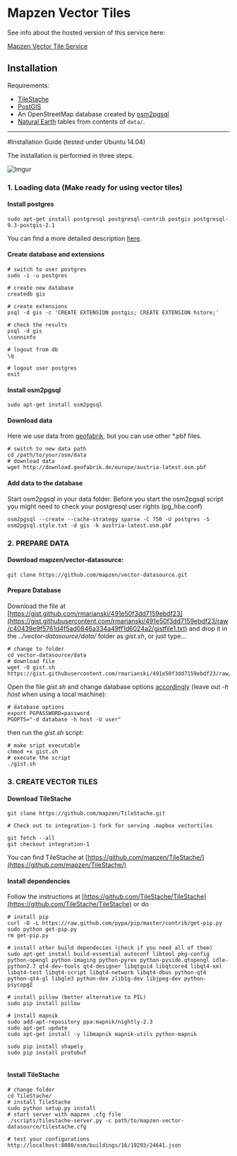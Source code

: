 Mapzen Vector Tiles
========================

See info about the hosted version of this service here:

[Mapzen Vector Tile Service](https://github.com/mapzen/vector-datasource/wiki/Mapzen-Vector-Tile-Service)

Installation
------------

Requirements:

* [TileStache](http://tilestache.org)
* [PostGIS](http://postgis.net)
* An OpenStreetMap database created by [osm2pgsql](http://wiki.openstreetmap.org/wiki/Osm2pgsql)
* [Natural Earth](http://www.naturalearthdata.com) tables from contents of `data/`.


------------

#Installation Guide
(tested under Ubuntu 14.04)

The installation is performed in three steps.

![Imgur](http://i.imgur.com/mNADpl1.png)

### 1. Loading data (Make ready for using vector tiles)

#### Install postgres

```shell
sudo apt-get install postgresql postgresql-contrib postgis postgresql-9.3-postgis-2.1
```

You can find a more detailed description [here](http://wiki.openstreetmap.org/wiki/PostGIS/Installation#Ubuntu_14.04_LTS).

#### Create database and extensions

```shell
# switch to user postgres
sudo -i -u postgres

# create new database
createdb gis

# create extensions
psql -d gis -c 'CREATE EXTENSION postgis; CREATE EXTENSION hstore;'

# check the results
psql -d gis
\conninfo

# logout from db
\q

# logout user postgres
exit
```

#### Install osm2pgsql

```shell
sudo apt-get install osm2pgsql
```

#### Download data

Here we use data from [geofabrik](http://download.geofabrik.de/), but you can use other *.pbf files.

```shell
# switch to new data path
cd /path/to/your/osm/data
# download data
wget http://download.geofabrik.de/europe/austria-latest.osm.pbf
```

#### Add data to the database
Start osm2pgsql in your data folder. Before you start the osm2pgsql script you might need to check your postgresql user rights (pg_hba.conf) 
```shell
osm2pgsql --create --cache-strategy sparse -C 750 -U postgres -S osm2pgsql.style.txt -d gis -k austria-latest.osm.pbf 
```



### 2. PREPARE DATA

#### **Download** mapzen/vector-datasource:

```shell
git clone https://github.com/mapzen/vector-datasource.git
```

#### **Prepare Database**

Download the file at [https://gist.github.com/rmarianski/491e50f3dd7159ebdf23](https://gist.githubusercontent.com/rmarianski/491e50f3dd7159ebdf23/raw/c40439e9f5761d4f5ad0846a334a49ff1d6024a2/gistfile1.txt) and drop it in the *../vector-datasource/data/* folder as *gist.sh*, or just type...

```shell
# change to folder
cd vector-datasource/data
# download file
wget -O gist.sh https://gist.githubusercontent.com/rmarianski/491e50f3dd7159ebdf23/raw/c40439e9f5761d4f5ad0846a334a49ff1d6024a2/gistfile1.txt
```
Open the file *gist.sh*  and change database options [accordingly](https://gist.github.com/rmarianski)  (leave out *-h host* when using a local machine):
```shell
# database options
export PGPASSWORD=password
PGOPTS="-d database -h host -U user"

```
then run the *gist.sh* script:
```shell
# make sript executable
chmod +x gist.sh
# execute the script
./gist.sh
```

### 3. CREATE VECTOR TILES

#### Download TileStache

```shell
git clone https://github.com/mapzen/TileStache.git

# Check out to integration-1 fork for serving .mapbox vectortiles

git fetch --all
git checkout integration-1
```
You can find TileStache at [https://github.com/mapzen/TileStache/](https://github.com/mapzen/TileStache/)

#### Install dependencies

Follow the instructions at [https://github.com/TileStache/TileStache](https://github.com/TileStache/TileStache)
or do
```shell
# install pip
curl -O -L https://raw.github.com/pypa/pip/master/contrib/get-pip.py
sudo python get-pip.py
rm get-pip.py

# install other build dependecies (check if you need all of them)
sudo apt-get install build-essential autoconf libtool pkg-config python-opengl python-imaging python-pyrex python-pyside.qtopengl idle-python2.7 qt4-dev-tools qt4-designer libqtgui4 libqtcore4 libqt4-xml libqt4-test libqt4-script libqt4-network libqt4-dbus python-qt4 python-qt4-gl libgle3 python-dev zlib1g-dev libjpeg-dev python-psycopg2

# install pillow (better alternative to PIL)
sudo pip install pillow

# install mapnik
sudo add-apt-repository ppa:mapnik/nightly-2.3
sudo apt-get update
sudo apt-get install -y libmapnik mapnik-utils python-mapnik

sudo pip install shapely
sudo pip install protobuf


```


#### Install TileStache
```shell
# change folder
cd TileStache/
# install TileStache
sudo python setup.py install
# start server with mapzen .cfg file
./scripts/tilestache-server.py -c path/to/mapzen-vector-datasource/tilestache.cfg

# test your configurations
http://localhost:8080/osm/buildings/16/19293/24641.json
```
